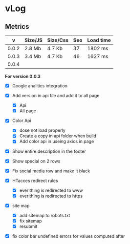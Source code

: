 # vLog

## Metrics

|  v        | Size/JS   | Size/Css  | Seo   | Load time     |
| ----------| --------- | -------   | ---   | ------------- |
| 0.0.2     | 2.8 Mb    | 4.7 Kb    | 37    | 1802 ms       |
| 0.0.3     | 3.4 Mb    | 4.7 Kb    | 46    | 1627 ms       |
| 0.0.4     |           |           |       |               |

**For version 0.0.3**

- [X] Google analitics integration

- [x] Add version in api file and add it to all page
    - [x] Api
    - [x] All page

- [x] Color Api 
    - [x] dose not load properly 
    - [x] Create a copy in api folder when build
    - [x] Add color api in useing axios in page

- [x] Show entire description in the footer
- [x] Show special on 2 rows
- [x] Fix social media row and make it black

- [x] HTacces redirect rules
    - [x] everithing is redirected to www 
    - [x] everithing is redirected to https 

- [x] site map
    - [X] add sitemap to robots.txt 
    - [x] fix sitemap 
    - [x] resubmit 

 - [x] fix color bar undefined errors for values computed after  
 